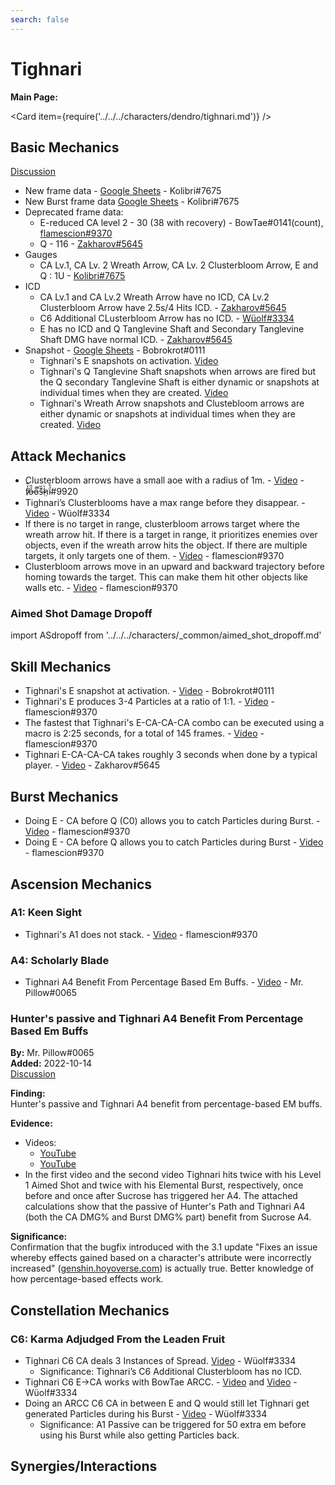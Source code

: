 ```yaml
---
search: false
---
```


# Tighnari

**Main Page:**

<Card item={require('../../../characters/dendro/tighnari.md')} />

## Basic Mechanics

[Discussion](https://tickets.deeznuts.moe/transcripts/tighnari-basic-mechanics)

* New frame data - [Google Sheets](https://docs.google.com/spreadsheets/d/1rECAO_yOwB4sDJ70z75pJr6fQsQjx5kgsOWtylcAGLk/edit?usp=sharing) - Kolibri\#7675
* New Burst frame data [Google Sheets](https://docs.google.com/spreadsheets/d/1zCwdd6_KYFqMD4OQ_llGLdDshoZTu_1pmAMysxGDQvs/edit?usp=sharing) - Kolibri\#7675
* Deprecated frame data:
  * E-reduced CA level 2 - 30 \(38 with recovery\) - BowTae#0141(count), [flamescion#9370](https://www.youtube.com/watch?v=sG-hT06nSG0)
  * Q - 116 - [Zakharov#5645](https://youtu.be/jZNdJEjbJUQ)
* Gauges
  * CA Lv.1, CA Lv. 2 Wreath Arrow, CA Lv. 2 Clusterbloom Arrow, E and Q : 1U - [Kolibri#7675](https://www.youtube.com/watch?v=RhUVsQKUGis)
* ICD
  * CA Lv.1 and CA Lv.2 Wreath Arrow have no ICD, CA Lv.2 Clusterbloom Arrow have 2.5s/4 Hits ICD. - [Zakharov#5645](https://www.youtube.com/watch?v=jZNdJEjbJUQ) 
  * C6 Additional CLusterbloom Arrow has no ICD. - [Wüolf#3334](https://youtu.be/7LZAN_K2eZg)
  * E has no ICD and Q Tanglevine Shaft and Secondary Tanglevine Shaft DMG have normal ICD. - [Zakharov#5645](https://www.youtube.com/watch?v=jZNdJEjbJUQ) 
* Snapshot - [Google Sheets](https://docs.google.com/spreadsheets/d/1M2nTLogzYd2o4ZLkYEkzfovwiTznQOB5ujWuMlQbE0k/edit?usp=sharing) - Bobrokrot#0111
  * Tighnari's E snapshots on activation. [Video](https://youtu.be/NILZic2btMk)
  * Tighnari's Q Tanglevine Shaft snapshots when arrows are fired but the Q secondary Tanglevine Shaft is either dynamic or snapshots at individual times when they are created. [Video](https://youtu.be/3ofPtiemJqk)
  * Tighnari's Wreath Arrow snapshots and Clustebloom arrows are either dynamic or snapshots at individual times when they are created. [Video](https://youtu.be/ZMowzpLubVc)

## Attack Mechanics

* Clusterbloom arrows have a small aoe with a radius of 1m. - [Video](https://youtu.be/7cPd0ySqmUI) - f̸̒͂ỏ̶̂o̵͌̚s̶͊̏h̷̤̀ḯ̴̊#9920
* Tighnari’s Clusterblooms have a max range before they disappear. - [Video](https://youtu.be/nXZ0qsLbfco) - Wüolf#3334
* If there is no target in range, clusterbloom arrows target where the wreath arrow hit. If there is a target in range, it prioritizes enemies over objects, even if the wreath arrow hits the object. If there are multiple targets, it only targets one of them. - [Video](https://youtu.be/WsiBn6Wzk78) - flamescion#9370
* Clusterbloom arrows move in an upward and backward trajectory before homing towards the target. This can make them hit other objects like walls etc. - [Video](https://youtu.be/6rJq2vqFJHo) - flamescion#9370

### Aimed Shot Damage Dropoff

import ASdropoff from '../../../characters/_common/aimed_shot_dropoff.md'

<ASdropoff />

## Skill Mechanics

* Tighnari's E snapshot at activation. - [Video](https://youtu.be/NILZic2btMk) - Bobrokrot#0111
* Tighnari's E produces 3-4 Particles at a ratio of 1:1. - [Video](https://youtu.be/9rDMqveXeT8) - flamescion#9370
* The fastest that Tighnari's E-CA-CA-CA combo can be executed using a macro is 2:25 seconds, for a total of 145 frames. - [Video](https://www.youtube.com/watch?v=sG-hT06nSG0) - flamescion#9370
* Tighnari E-CA-CA-CA takes roughly 3 seconds when done by a typical player. - [Video](https://youtu.be/iTZ1ISVK75M) - Zakharov#5645

## Burst Mechanics

* Doing E - CA before Q (C0) allows you to catch Particles during Burst. - [Video](https://www.youtube.com/watch?v=q6ibUnVWmzc) - flamescion#9370
* Doing E - CA before Q allows you to catch Particles during Burst - [Video](https://youtu.be/q6ibUnVWmzc) - flamescion#9370

## Ascension Mechanics

### A1: Keen Sight

* Tighnari's A1 does not stack. - [Video](https://youtu.be/ZR9IaTEzlBs) - flamescion#9370

### A4: Scholarly Blade

* Tighnari A4 Benefit From Percentage Based Em Buffs. - [Video](https://youtu.be/8B1b_RBUpt0) - Mr. Pillow\#0065  

### Hunter's passive and Tighnari A4 Benefit From Percentage Based Em Buffs

**By:** Mr. Pillow\#0065  
**Added:** 2022-10-14  
[Discussion](https://tickets.deeznuts.moe/transcripts/hunters-passive-and-tighnari-a4-benefit-from-percentage-based-em-buffs)

**Finding:**  
Hunter's passive and Tighnari A4 benefit from percentage-based EM buffs.  
  
**Evidence:**  
* Videos:
  * [YouTube](https://youtu.be/8B1b_RBUpt0)
  * [YouTube](https://youtu.be/B5Tk_QpyO_Y)  
* In the first video and the second video Tighnari hits twice with his Level 1 Aimed Shot and twice with his Elemental Burst, respectively, once before and once after Sucrose has triggered her A4. The attached calculations show that the passive of Hunter's Path and Tighnari A4 (both the CA DMG% and Burst DMG% part) benefit from Sucrose A4.  
  
**Significance:**  
Confirmation that the bugfix introduced with the 3.1 update "Fixes an issue whereby effects gained based on a character's attribute were incorrectly increased" ([genshin.hoyoverse.com](https://genshin.hoyoverse.com/en/news/detail/2428)) is actually true. Better knowledge of how percentage-based effects work.

## Constellation Mechanics

### C6: Karma Adjudged From the Leaden Fruit

* Tighnari C6 CA deals 3 Instances of Spread. [Video](https://youtu.be/7LZAN_K2eZg) - Wüolf#3334
  * Significance: Tighnari’s C6 Additional Clusterbloom has no ICD.
* Tighnari C6 E->CA works with BowTae ARCC. - [Video](https://youtu.be/jWCpmgLob60) and [Video](https://youtu.be/kshgOpyCbAw) - Wüolf#3334
* Doing an ARCC C6 CA in between E and Q would still let Tighnari get generated Particles during his Burst - [Video](https://youtu.be/4m9d5rJAlj0) - Wüolf#3334
  * Significance: A1 Passive can be triggered for 50 extra em before using his Burst while also getting Particles back.

## Synergies/Interactions
